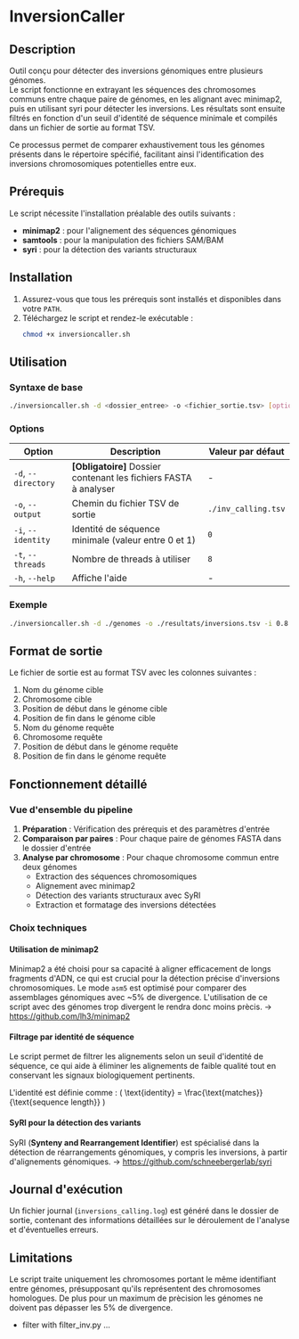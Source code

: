 # InversionCaller

## Description

Outil conçu pour détecter des inversions génomiques entre plusieurs génomes.  
Le script fonctionne en extrayant les séquences des chromosomes communs entre chaque paire de génomes, en les alignant avec minimap2, puis en utilisant syri pour détecter les inversions. Les résultats sont ensuite filtrés en fonction d'un seuil d'identité de séquence minimale et compilés dans un fichier de sortie au format TSV.  

Ce processus permet de comparer exhaustivement tous les génomes présents dans le répertoire spécifié, facilitant ainsi l'identification des inversions chromosomiques potentielles entre eux.  

## Prérequis

Le script nécessite l'installation préalable des outils suivants :  
- **minimap2** : pour l'alignement des séquences génomiques  
- **samtools** : pour la manipulation des fichiers SAM/BAM  
- **syri** : pour la détection des variants structuraux  

## Installation

1. Assurez-vous que tous les prérequis sont installés et disponibles dans votre `PATH`.  
2. Téléchargez le script et rendez-le exécutable :  
   ```bash
   chmod +x inversioncaller.sh
   ```

## Utilisation

### Syntaxe de base

```bash
./inversioncaller.sh -d <dossier_entree> -o <fichier_sortie.tsv> [options]
```

### Options

| Option        | Description                                           | Valeur par défaut |
|--------------|------------------------------------------------------|------------------|
| `-d`, `--directory` | **[Obligatoire]** Dossier contenant les fichiers FASTA à analyser | - |
| `-o`, `--output`    | Chemin du fichier TSV de sortie               | `./inv_calling.tsv` |
| `-i`, `--identity`  | Identité de séquence minimale (valeur entre 0 et 1) | `0` |
| `-t`, `--threads`   | Nombre de threads à utiliser                   | `8` |
| `-h`, `--help`      | Affiche l'aide                                 | - |

### Exemple

```bash
./inversioncaller.sh -d ./genomes -o ./resultats/inversions.tsv -i 0.8 -t 16
```

## Format de sortie

Le fichier de sortie est au format TSV avec les colonnes suivantes :

1. Nom du génome cible  
2. Chromosome cible  
3. Position de début dans le génome cible  
4. Position de fin dans le génome cible  
5. Nom du génome requête  
6. Chromosome requête  
7. Position de début dans le génome requête  
8. Position de fin dans le génome requête  

## Fonctionnement détaillé

### Vue d'ensemble du pipeline

1. **Préparation** : Vérification des prérequis et des paramètres d'entrée  
2. **Comparaison par paires** : Pour chaque paire de génomes FASTA dans le dossier d'entrée  
3. **Analyse par chromosome** : Pour chaque chromosome commun entre deux génomes  
   - Extraction des séquences chromosomiques  
   - Alignement avec minimap2  
   - Détection des variants structuraux avec SyRI  
   - Extraction et formatage des inversions détectées  

### Choix techniques

#### Utilisation de minimap2
Minimap2 a été choisi pour sa capacité à aligner efficacement de longs fragments d'ADN, ce qui est crucial pour la détection précise d'inversions chromosomiques. Le mode `asm5` est optimisé pour comparer des assemblages génomiques avec ~5% de divergence. L'utilisation de ce script avec des génomes trop divergent le rendra donc moins prècis.
→ https://github.com/lh3/minimap2

#### Filtrage par identité de séquence
Le script permet de filtrer les alignements selon un seuil d'identité de séquence, ce qui aide à éliminer les alignements de faible qualité tout en conservant les signaux biologiquement pertinents.

L'identité est définie comme : \( \text{identity} = \frac{\text{matches}}{\text{sequence length}} \)


#### SyRI pour la détection des variants
SyRI (**Synteny and Rearrangement Identifier**) est spécialisé dans la détection de réarrangements génomiques, y compris les inversions, à partir d'alignements génomiques.
→ https://github.com/schneebergerlab/syri


## Journal d'exécution
Un fichier journal (`inversions_calling.log`) est généré dans le dossier de sortie, contenant des informations détaillées sur le déroulement de l'analyse et d'éventuelles erreurs.

## Limitations
Le script traite uniquement les chromosomes portant le même identifiant entre génomes, présupposant qu'ils représentent des chromosomes homologues. De plus pour un maximum de prècision les génomes ne doivent pas dépasser les 5% de divergence. 

+ filter with filter_inv.py ... 
